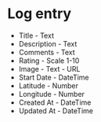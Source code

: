 # Log entry

* Title - Text
* Description - Text
* Comments - Text
* Rating - Scale 1-10
* Image - Text - URL
* Start Date - DateTime
* Latitude - Number
* Longitude - Number
* Created At - DateTime
* Updated At - DateTime
